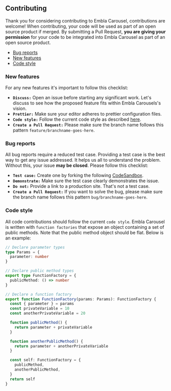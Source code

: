 ## Contributing

Thank you for considering contributing to Embla Carousel, contributions are welcome! When contributing, your code will be used as part of an open source product if merged. By submitting a Pull Request, **you are giving your permission** for your code to be integrated into Embla Carousel as part of an open source product.

- [Bug reports](#bug-reports)
- [New features](#new-features)
- [Code style](#code-style)

### New features

For any new features it's important to follow this checklist:

- **`Discuss:`** Open an issue before starting any significant work. Let's discuss to see how the proposed feature fits within Embla Carousels's vision.
- **`Prettier:`** Make sure your editor adheres to prettier configuration files.
- **`Code style:`** Follow the current code style as described [here](#code-style).
- **`Create a Pull Request:`** Please make sure the branch name follows this pattern `feature/branchname-goes-here`.

### Bug reports

All bug reports require a reduced test case. Providing a test case is the best way to get any issue addressed. It helps us all to understand the problem. Without this, your issue **may be closed**. Please follow this checklist:

- **`Test case:`** Create one by forking the following [CodeSandbox](https://codesandbox.io/s/embla-carousel-loop-false-oyols).
- **`Demonstrate:`** Make sure the test case clearly demonstrates the issue.
- **`Do not:`** Provide a link to a production site. That's not a test case.
- **`Create a Pull Request:`** If you want to solve the bug, please make sure the branch name follows this pattern `bug/branchname-goes-here`.

### Code style

All code contributions should follow the current `code style`. Embla Carousel is written with `function factories` that expose an object containing a set of public methods. Note that the public method object should be flat. Below is an example:

```typescript
// Declare parameter types
type Params = {
  parameter: number
}

// Declare public method types
export type FunctionFactory = {
  publicMethod: () => number
}

// Declare a function factory
export function FunctionFactory(params: Params): FunctionFactory {
  const { parameter } = params
  const privateVariable = 10
  const anotherPrivateVariable = 20

  function publicMethod() {
    return parameter + privateVariable
  }

  function anotherPublicMethod() {
    return parameter + anotherPrivateVariable
  }

  const self: FunctionFactory = {
    publicMethod,
    anotherPublicMethod,
  }
  return self
}
```
